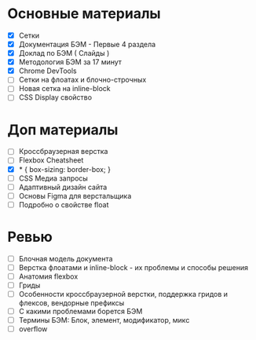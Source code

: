 # Основные материалы
- [x] Сетки
- [x] Документация БЭМ - Первые 4 раздела
- [x] Доклад по БЭМ ( Слайды )
- [x] Методология БЭМ за 17 минут
- [x] Chrome DevTools
- [ ] Сетки на флоатах и блочно-строчных
- [ ] Новая сетка на inline-block
- [ ] CSS Display свойство

# Доп материалы
- [ ] Кроссбраузерная верстка
- [ ] Flexbox Cheatsheet
- [x] \* { box-sizing: border-box; }
- [ ] CSS Медиа запросы
- [ ] Адаптивный дизайн сайта
- [ ] Основы Figma для верстальщика
- [ ] Подробно о свойстве float

# Ревью
- [ ] Блочная модель документа
- [ ] Верстка флоатами и inline-block - их проблемы и способы решения
- [ ] Анатомия flexbox
- [ ] Гриды
- [ ] Особенности кроссбраузерной верстки, поддержка гридов и флексов, вендорные префиксы
- [ ] С какими проблемами борется БЭМ
- [ ] Термины БЭМ: Блок, элемент, модификатор, микс
- [ ] overflow
